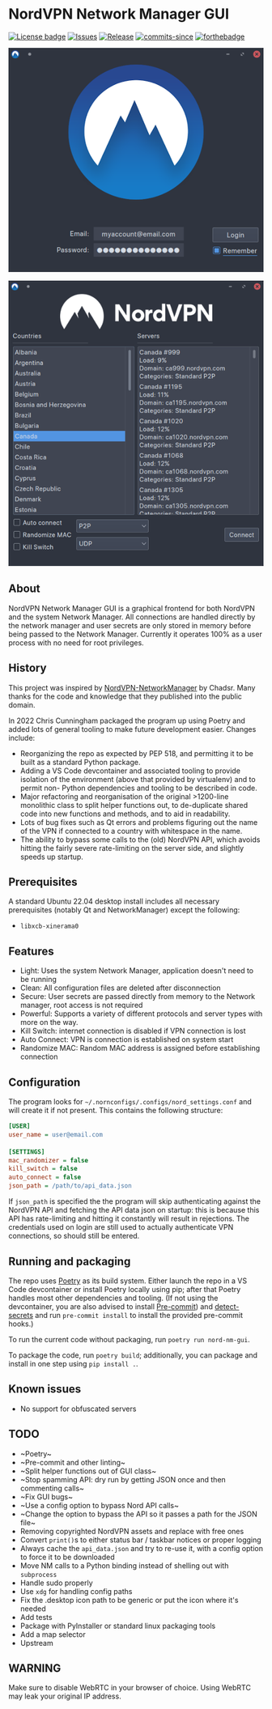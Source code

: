 # NordVPN Network Manager GUI

[![License badge](https://img.shields.io/github/license/vfosterm/NordVPN-NetworkManager-Gui?style=for-the-badge)](https://github.com/vfosterm/NordVPN-NetworkManager-Gui/blob/master/LICENSE)
[![Issues](https://img.shields.io/github/issues-closed/vfosterm/NordVPN-NetworkManager-Gui?style=for-the-badge)](https://github.com/vfosterm/NordVPN-NetworkManager-Gui/issues)
[![Release](https://img.shields.io/github/release/vfosterm/NordVPN-NetworkManager-Gui?style=for-the-badge)](https://github.com/vfosterm/NordVPN-NetworkManager-Gui/releases/latest)
[![commits-since](https://img.shields.io/github/commits-since/vfosterm/NordVPN-NetworkManager-Gui/latest?style=for-the-badge)](https://github.com/vfosterm/NordVPN-NetworkManager-Gui/commits/master)
[![forthebadge](https://forthebadge.com/images/badges/made-with-python.svg)](https://python.org)

![Login screen](nord_nm_gui/assets/login_new.png)

![Main screen](nord_nm_gui/assets/main_new.png)

## About

NordVPN Network Manager GUI is a graphical frontend for both NordVPN and the
system Network Manager. All connections are handled directly by the network
manager and user secrets are only stored in memory before being passed to the
Network Manager. Currently it operates 100% as a user process with no need for
root privileges.

## History

This project was inspired by
[NordVPN-NetworkManager](https://github.com/Chadsr/NordVPN-NetworkManager) by
Chadsr. Many thanks for the code and knowledge that they published into the
public domain.

In 2022 Chris Cunningham packaged the program up using Poetry and added lots of
general tooling to make future development easier. Changes include:

-   Reorganizing the repo as expected by PEP 518, and permitting it to be built
    as a standard Python package.
-   Adding a VS Code devcontainer and associated tooling to provide isolation
    of the environment (above that provided by virtualenv) and to permit non-
    Python dependencies and tooling to be described in code.
-   Major refactoring and reorganisation of the original >1200-line monolithic
    class to split helper functions out, to de-duplicate shared code into new
    functions and methods, and to aid in readability.
-   Lots of bug fixes such as Qt errors and problems figuring out the name of
    the VPN if connected to a country with whitespace in the name.
-   The ability to bypass some calls to the (old) NordVPN API, which avoids
    hitting the fairly severe rate-limiting on the server side, and slightly
    speeds up startup.

## Prerequisites

A standard Ubuntu 22.04 desktop install includes all necessary prerequisites
(notably Qt and NetworkManager) except the following:

-   `libxcb-xinerama0`

## Features

-   Light: Uses the system Network Manager, application doesn't need to be
    running
-   Clean: All configuration files are deleted after disconnection
-   Secure: User secrets are passed directly from memory to the Network
    manager, root access is not required
-   Powerful: Supports a variety of different protocols and server types with
    more on the way.
-   Kill Switch: internet connection is disabled if VPN connection is lost
-   Auto Connect: VPN is connection is established on system start
-   Randomize MAC: Random MAC address is assigned before establishing
    connection

## Configuration

The program looks for `~/.nornconfigs/.configs/nord_settings.conf` and will
create it if not present. This contains the following structure:

```cfg
[USER]
user_name = user@email.com

[SETTINGS]
mac_randomizer = false
kill_switch = false
auto_connect = false
json_path = /path/to/api_data.json
```

If `json_path` is specified the the program will skip authenticating against
the NordVPN API and fetching the API data json on startup: this is because this
API has rate-limiting and hitting it constantly will result in rejections. The
credentials used on login are still used to actually authenticate VPN
connections, so should still be entered.

## Running and packaging

The repo uses [Poetry](https://python-poetry.org/) as its build system. Either
launch the repo in a VS Code devcontainer or install Poetry locally using pip;
after that Poetry handles most other dependencies and tooling. (If not using
the devcontainer, you are also advised to install
[Pre-commit](https://pre-commit.com/)) and
[detect-secrets](https://github.com/Yelp/detect-secrets) and run
`pre-commit install` to install the provided pre-commit hooks.)

To run the current code without packaging, run `poetry run nord-nm-gui`.

To package the code, run `poetry build`; additionally, you can package and
install in one step using `pip install .`.

## Known issues

-   No support for obfuscated servers

## TODO

-   ~Poetry~
-   ~Pre-commit and other linting~
-   ~Split helper functions out of GUI class~
-   ~Stop spamming API: dry run by getting JSON once and then commenting calls~
-   ~Fix GUI bugs~
-   ~Use a config option to bypass Nord API calls~
-   ~Change the option to bypass the API so it passes a path for the JSON file~
-   Removing copyrighted NordVPN assets and replace with free ones
-   Convert `print()`s to either status bar / taskbar notices or proper logging
-   Always cache the `api_data.json` and try to re-use it, with a config option
    to force it to be downloaded
-   Move NM calls to a Python binding instead of shelling out with `subprocess`
-   Handle sudo properly
-   Use `xdg` for handling config paths
-   Fix the .desktop icon path to be generic or put the icon where it's needed
-   Add tests
-   Package with PyInstaller or standard linux packaging tools
-   Add a map selector
-   Upstream

## WARNING

Make sure to disable WebRTC in your browser of choice. Using WebRTC may leak
your original IP address.
